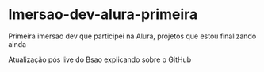 # Imersao-dev-alura-primeira
Primeira imersao dev que participei na Alura, projetos que estou finalizando ainda

Atualização pós live do Bsao explicando sobre o GitHub
